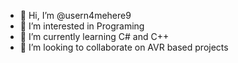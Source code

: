 - 👋 Hi, I’m @usern4mehere9
- 👀 I’m interested in Programing
- 🌱 I’m currently learning C# and C++
- 💞️ I’m looking to collaborate on AVR based projects

<!---
usern4mehere9/usern4mehere9 is a ✨ special ✨ repository because its `README.md` (this file) appears on your GitHub profile.
You can click the Preview link to take a look at your changes.
--->
